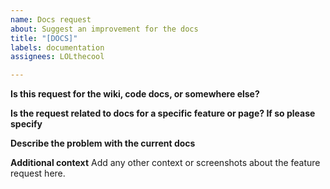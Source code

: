 ```yaml
---
name: Docs request
about: Suggest an improvement for the docs
title: "[DOCS]"
labels: documentation
assignees: LOLthecool

---
```


**Is this request for the wiki, code docs, or somewhere else?**

**Is the request related to docs for a specific feature or page? If so please specify**

**Describe the problem with the current docs**

**Additional context**
Add any other context or screenshots about the feature request here.
